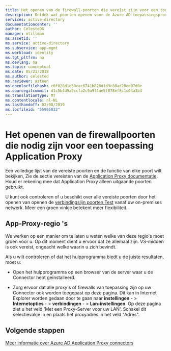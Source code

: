 ```yaml
---
title: Het openen van de firewall-poorten die vereist zijn voor een toepassingsproxy-toepassing | Microsoft Docs
description: Ontdek wat poorten openen voor de Azure AD-toepassingsproxy correct te laten werken
services: active-directory
documentationcenter: ''
author: CelesteDG
manager: mtillman
ms.assetid: ''
ms.service: active-directory
ms.subservice: app-mgmt
ms.workload: identity
ms.tgt_pltfrm: na
ms.devlang: na
ms.topic: conceptual
ms.date: 05/21/2018
ms.author: celested
ms.reviewer: asteen
ms.openlocfilehash: c0f028d1e30cac6741b828d1d9c88ad20ed07d0e
ms.sourcegitcommit: d1c5b4d9a5ccfa2c9a9f4ae5f078ef8c1c04a3b4
ms.translationtype: MT
ms.contentlocale: nl-NL
ms.lasthandoff: 02/08/2019
ms.locfileid: "55965032"
---
```

# <a name="how-to-open-the-firewall-ports-required-for-an-application-proxy-application"></a>Het openen van de firewallpoorten die nodig zijn voor een toepassing Application Proxy

Een volledige lijst van de vereiste poorten en de functie van elke poort wilt bekijken, Zie de sectie vereisten van de [Application Proxy documentatie](application-proxy-add-on-premises-application.md). Houd er rekening mee dat Application Proxy alleen uitgaande poorten gebruikt.

U kunt ook controleren of u beschikt over alle vereiste poorten door het openen van openen de [verbindingslijn poorten Test](https://aadap-portcheck.connectorporttest.msappproxy.net/) vanaf uw on-premises netwerk. Meer een groen vinkje betekent meer flexibiliteit. 

## <a name="app-proxy-regions"></a>App-Proxy-regio 's

We werken op een manier om te laten u weten welke van deze regio's moet groen voor u. Op dit moment dient u ervoor dat ze allemaal zijn. VS-midden is ook vereist, ongeacht welke waarin u zich bevindt.

Als u wilt controleren of dat het hulpprogramma biedt u de juiste resultaten, moet u:

-   Open het hulpprogramma op een browser van de server waar u de Connector hebt geïnstalleerd.

-   Zorg ervoor dat alle proxy's of firewalls van toepassing zijn op uw Connector ook worden toegepast op deze pagina. Dit kan in Internet Explorer worden gedaan door te gaan naar **instellingen**  - &gt; **Internetopties**  - &gt; **verbindingen**  - &gt; **Lan-instellingen**. Op deze pagina ziet u het veld 'Met een Proxy-Server voor uw LAN'. Schakel dit selectievakje in en plaats het proxyadres in het veld "Adres".

## <a name="next-steps"></a>Volgende stappen
[Meer informatie over Azure AD Application Proxy connectors](application-proxy-connectors.md)
